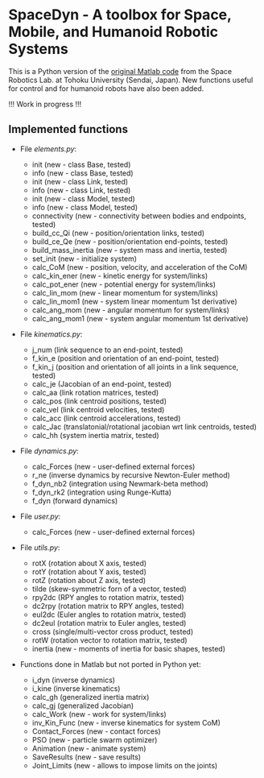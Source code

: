 # SpaceDyn - A toolbox for Space, Mobile, and Humanoid Robotic Systems

This is a Python version of the [original Matlab code](http://www.astro.mech.tohoku.ac.jp/spacedyn/) from the Space Robotics Lab. at Tohoku University (Sendai, Japan). New functions useful for control and for humanoid robots have also been added.

!!! Work in progress !!!

## Implemented functions

- File *elements.py*:
  - init (new - class Base, tested)
  - info (new - class Base, tested)
  - init (new - class Link, tested)
  - info (new - class Link, tested)
  - init (new - class Model, tested)
  - info (new - class Model, tested)
  - connectivity (new - connectivity between bodies and endpoints, tested)
  - build_cc_Qi (new - position/orientation links, tested)
  - build_ce_Qe (new - position/orientation end-points, tested)
  - build_mass_inertia (new - system mass and inertia, tested)
  - set_init (new - initialize system)
  - calc_CoM (new - position, velocity, and acceleration of the CoM)
  - calc_kin_ener (new - kinetic energy for system/links)
  - calc_pot_ener (new - potential energy for system/links)
  - calc_lin_mom (new - linear momentum for system/links)
  - calc_lin_mom1 (new - system linear momentum 1st derivative)
  - calc_ang_mom (new - angular momentum for system/links)
  - calc_ang_mom1 (new - system angular momentum 1st derivative)

- File *kinematics.py*:
  - j_num (link sequence to an end-point, tested)
  - f_kin_e (position and orientation of an end-point, tested)
  - f_kin_j (position and orientation of all joints in a link sequence, tested)
  - calc_je (Jacobian of an end-point, tested)
  - calc_aa (link rotation matrices, tested)
  - calc_pos (link centroid positions, tested)
  - calc_vel (link centroid velocities, tested)
  - calc_acc (link centroid accelerations, tested)
  - calc_Jac (translatonial/rotational jacobian wrt link centroids, tested)
  - calc_hh (system inertia matrix, tested)

- File *dynamics.py*:
  - calc_Forces (new - user-defined external forces)
  - r_ne (inverse dynamics by recursive Newton-Euler method)
  - f_dyn_nb2 (integration using Newmark-beta method)
  - f_dyn_rk2 (integration using Runge-Kutta)
  - f_dyn (forward dynamics)

- File *user.py*:
  - calc_Forces (new - user-defined external forces)

- File *utils.py*:
  - rotX (rotation about X axis, tested)
  - rotY (rotation about Y axis, tested)
  - rotZ (rotation about Z axis, tested)
  - tilde (skew-symmetric forn of a vector, tested)
  - rpy2dc (RPY angles to rotation matrix, tested)
  - dc2rpy (rotation matrix to RPY angles, tested)
  - eul2dc (Euler angles to rotation matrix, tested)
  - dc2eul (rotation matrix to Euler angles, tested)
  - cross (single/multi-vector cross product, tested)
  - rotW (rotation vector to rotation matrix, tested)
  - inertia (new - moments of inertia for basic shapes, tested)

- Functions done in Matlab but not ported in Python yet:
  - i_dyn (inverse dynamics)
  - i_kine (inverse kinematics)
  - calc_gh (generalized inertia matrix)
  - calc_gj (generalized Jacobian)
  - calc_Work (new - work for system/links)
  - inv_Kin_Func (new - inverse kinematics for system CoM)
  - Contact_Forces (new - contact forces)
  - PSO (new - particle swarm optimizer)
  - Animation (new - animate system)
  - SaveResults (new - save results)
  - Joint_Limits (new - allows to impose limits on the joints)
